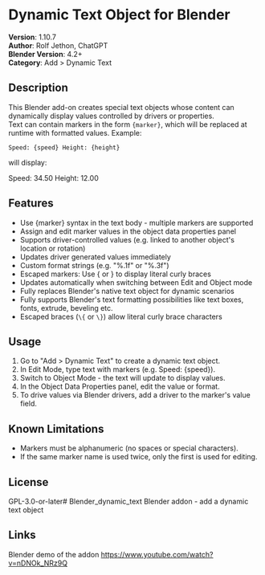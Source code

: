 # Dynamic Text Object for Blender

**Version**: 1.10.7  
**Author**: Rolf Jethon, ChatGPT  
**Blender Version**: 4.2+  
**Category**: Add > Dynamic Text

## Description
This Blender add-on creates special text objects whose content can dynamically display values controlled by drivers or properties.  
Text can contain markers in the form `{marker}`, which will be replaced at runtime with formatted values.
Example:
``` 
Speed: {speed} Height: {height}   
```
will display:

Speed: 34.50 Height: 12.00

## Features
* Use {marker} syntax in the text body - multiple markers are supported
* Assign and edit marker values in the object data properties panel
* Supports driver-controlled values (e.g. linked to another object's location or rotation)
* Updates driver generated values immediately
* Custom format strings (e.g. "%.1f" or "%.3f")
* Escaped markers: Use \{ or \} to display literal curly braces
* Updates automatically when switching between Edit and Object mode
* Fully replaces Blender's native text object for dynamic scenarios
* Fully supports Blender's text formatting possibilities like text boxes, fonts, extrude, beveling etc.
* Escaped braces (`\{` or `\}`) allow literal curly brace characters

## Usage
1. Go to "Add >  Dynamic Text" to create a dynamic text object.
2. In Edit Mode, type text with markers (e.g. Speed: {speed}).
3. Switch to Object Mode - the text will update to display values.
4. In the Object Data Properties panel, edit the value or format.
5. To drive values via Blender drivers, add a driver to the marker's value field.

## Known Limitations
- Markers must be alphanumeric (no spaces or special characters).
- If the same marker name is used twice, only the first is used for editing.

## License
GPL-3.0-or-later# Blender_dynamic_text
Blender addon - add a dynamic text object

## Links
Blender demo of the addon https://www.youtube.com/watch?v=nDNOk_NRz9Q
